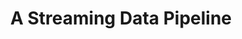 ---
title: A Streaming Data Pipeline
sidebar:
  order: 5
tableOfContents:
  minHeadingLevel: 2
  maxHeadingLevel: 5
---